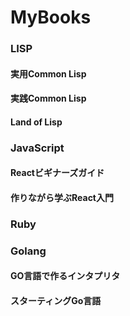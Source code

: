 MyBooks
=======

### LISP
#### 実用Common Lisp
#### 実践Common Lisp
#### Land of Lisp

### JavaScript
#### Reactビギナーズガイド
#### 作りながら学ぶReact入門

### Ruby

### Golang
#### GO言語で作るインタプリタ
#### スターティングGo言語
